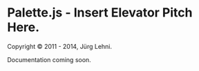 # Palette.js - Insert Elevator Pitch Here.

Copyright © 2011 - 2014, Jürg Lehni.

Documentation coming soon.
